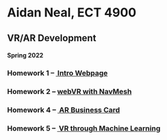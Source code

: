 # Aidan Neal, ECT 4900
## VR/AR Development
#### Spring 2022
### Homework 1 – <a href = "http://127.0.0.1:5500/NealHW1/index.html"> Intro Webpage </a>
### Homework 2 – <a href= "http://127.0.0.1:5500/NealHW2/navMesh/index.html"> webVR with NavMesh  </a>
### Homework 4 – <a href = "http://127.0.0.1:5500/NealHW4/index.html"> AR Business Card </a>
### Homework 5 – <a href = "http://127.0.0.1:5500/NealHW5/index.html"> VR through Machine Learning </a>
